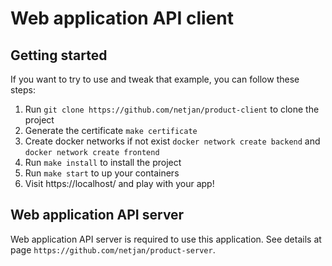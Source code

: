 # Web application API client

## Getting started
If you want to try to use and tweak that example, you can follow these steps:

1. Run `git clone https://github.com/netjan/product-client` to clone the project
1. Generate the certificate `make certificate`
1. Create docker networks if not exist `docker network create backend` and `docker network create frontend`
1. Run `make install` to install the project
1. Run `make start` to up your containers
1. Visit https://localhost/ and play with your app!


## Web application API server
Web application API server is required to use this application. See details at page `https://github.com/netjan/product-server`.
